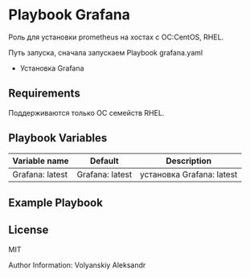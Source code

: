 Playbook Grafana
=========

Роль для установки prometheus на хостах с ОС:CentOS, RHEL.

Путь запуска, сначала запускаем Playbook grafana.yaml

* Установка Grafana

Requirements
------------

Поддерживаются только ОС семейств RHEL.

Playbook Variables
--------------

| Variable name | Default | Description |
|-----------------------|----------|-------------------------|
| Grafana: latest | Grafana: latest | установка Grafana: latest |



Example Playbook
----------------


License
-------

MIT

Author Information: Volyanskiy Aleksandr

